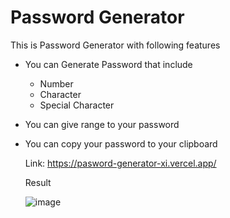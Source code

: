 # Password Generator

This is Password Generator with following features

-  You can Generate Password that include
    - Number
    - Character
    - Special Character
- You can give range to your password
- You can copy your password to your clipboard

  Link: https://pasword-generator-xi.vercel.app/

  Result

  ![image](https://github.com/user-attachments/assets/101641db-8946-467b-b986-ebf0d5045e69)

